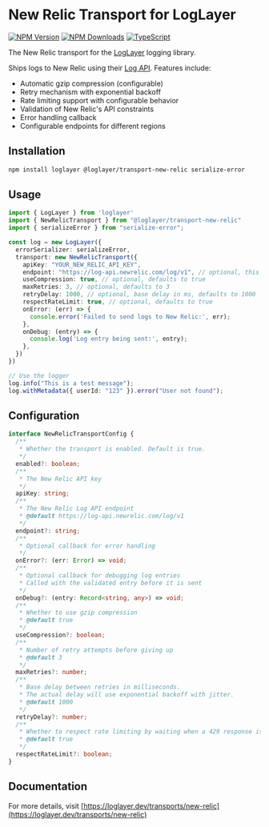 # New Relic Transport for LogLayer

[![NPM Version](https://img.shields.io/npm/v/%40loglayer%2Ftransport-new-relic)](https://www.npmjs.com/package/@loglayer/transport-new-relic)
[![NPM Downloads](https://img.shields.io/npm/dm/%40loglayer%2Ftransport-new-relic)](https://www.npmjs.com/package/@loglayer/transport-new-relic)
[![TypeScript](https://img.shields.io/badge/%3C%2F%3E-TypeScript-%230074c1.svg)](http://www.typescriptlang.org/)

The New Relic transport for the [LogLayer](https://loglayer.dev) logging library.

Ships logs to New Relic using their [Log API](https://docs.newrelic.com/docs/logs/log-api/introduction-log-api/). Features include:
- Automatic gzip compression (configurable)
- Retry mechanism with exponential backoff
- Rate limiting support with configurable behavior
- Validation of New Relic's API constraints
- Error handling callback
- Configurable endpoints for different regions

## Installation

```bash
npm install loglayer @loglayer/transport-new-relic serialize-error
```

## Usage

```typescript
import { LogLayer } from 'loglayer'
import { NewRelicTransport } from "@loglayer/transport-new-relic"
import { serializeError } from "serialize-error";

const log = new LogLayer({
  errorSerializer: serializeError,
  transport: new NewRelicTransport({
    apiKey: "YOUR_NEW_RELIC_API_KEY",
    endpoint: "https://log-api.newrelic.com/log/v1", // optional, this is the default
    useCompression: true, // optional, defaults to true
    maxRetries: 3, // optional, defaults to 3
    retryDelay: 1000, // optional, base delay in ms, defaults to 1000
    respectRateLimit: true, // optional, defaults to true
    onError: (err) => {
      console.error('Failed to send logs to New Relic:', err);
    },
    onDebug: (entry) => {
      console.log('Log entry being sent:', entry);
    },
  })
})

// Use the logger
log.info("This is a test message");
log.withMetadata({ userId: "123" }).error("User not found");
```

## Configuration

```typescript
interface NewRelicTransportConfig {
  /**
   * Whether the transport is enabled. Default is true.
   */
  enabled?: boolean;
  /**
   * The New Relic API key
   */
  apiKey: string;
  /**
   * The New Relic Log API endpoint
   * @default https://log-api.newrelic.com/log/v1
   */
  endpoint?: string;
  /**
   * Optional callback for error handling
   */
  onError?: (err: Error) => void;
  /**
   * Optional callback for debugging log entries
   * Called with the validated entry before it is sent
   */
  onDebug?: (entry: Record<string, any>) => void;
  /**
   * Whether to use gzip compression
   * @default true
   */
  useCompression?: boolean;
  /**
   * Number of retry attempts before giving up
   * @default 3
   */
  maxRetries?: number;
  /**
   * Base delay between retries in milliseconds. 
   * The actual delay will use exponential backoff with jitter.
   * @default 1000
   */
  retryDelay?: number;
  /**
   * Whether to respect rate limiting by waiting when a 429 response is received
   * @default true
   */
  respectRateLimit?: boolean;
}
```

## Documentation

For more details, visit [https://loglayer.dev/transports/new-relic](https://loglayer.dev/transports/new-relic) 